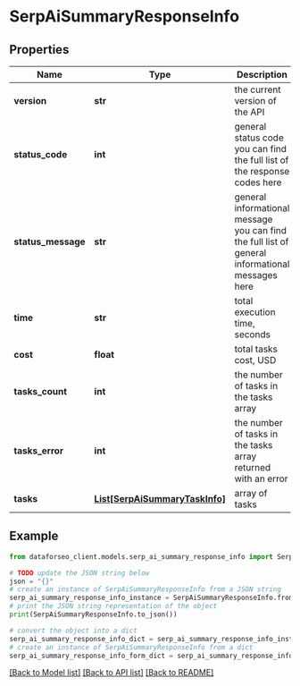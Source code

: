 # SerpAiSummaryResponseInfo


## Properties

Name | Type | Description | Notes
------------ | ------------- | ------------- | -------------
**version** | **str** | the current version of the API | [optional] 
**status_code** | **int** | general status code you can find the full list of the response codes here | [optional] 
**status_message** | **str** | general informational message you can find the full list of general informational messages here | [optional] 
**time** | **str** | total execution time, seconds | [optional] 
**cost** | **float** | total tasks cost, USD | [optional] 
**tasks_count** | **int** | the number of tasks in the tasks array | [optional] 
**tasks_error** | **int** | the number of tasks in the tasks array returned with an error | [optional] 
**tasks** | [**List[SerpAiSummaryTaskInfo]**](SerpAiSummaryTaskInfo.md) | array of tasks | [optional] 

## Example

```python
from dataforseo_client.models.serp_ai_summary_response_info import SerpAiSummaryResponseInfo

# TODO update the JSON string below
json = "{}"
# create an instance of SerpAiSummaryResponseInfo from a JSON string
serp_ai_summary_response_info_instance = SerpAiSummaryResponseInfo.from_json(json)
# print the JSON string representation of the object
print(SerpAiSummaryResponseInfo.to_json())

# convert the object into a dict
serp_ai_summary_response_info_dict = serp_ai_summary_response_info_instance.to_dict()
# create an instance of SerpAiSummaryResponseInfo from a dict
serp_ai_summary_response_info_form_dict = serp_ai_summary_response_info.from_dict(serp_ai_summary_response_info_dict)
```
[[Back to Model list]](../README.md#documentation-for-models) [[Back to API list]](../README.md#documentation-for-api-endpoints) [[Back to README]](../README.md)


